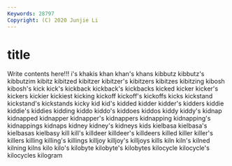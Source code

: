 ```yaml
---
Keywords: 28797
Copyright: (C) 2020 Junjie Li
---
```


# title

Write contents here!!!
i's 
khakis 
khan 
khan's 
khans 
kibbutz 
kibbutz's 
kibbutzim
kibitz 
kibitzed 
kibitzer 
kibitzer's 
kibitzers 
kibitzes 
kibitzing 
kibosh 
kibosh's 
kick
kick's 
kickback 
kickback's 
kickbacks 
kicked 
kicker 
kicker's 
kickers 
kickier 
kickiest
kicking 
kickoff 
kickoff's 
kickoffs 
kicks 
kickstand 
kickstand's 
kickstands 
kicky 
kid
kid's 
kidded 
kidder 
kidder's 
kidders 
kiddie 
kiddie's 
kiddies 
kidding 
kiddo
kiddo's 
kiddoes 
kiddos 
kiddy 
kiddy's 
kidnap 
kidnapped 
kidnapper 
kidnapper's 
kidnappers
kidnapping 
kidnapping's 
kidnappings 
kidnaps 
kidney 
kidney's 
kidneys 
kids 
kielbasa 
kielbasa's
kielbasas 
kielbasy 
kill 
kill's 
killdeer 
killdeer's 
killdeers 
killed 
killer 
killer's
killers 
killing 
killing's 
killings 
killjoy 
killjoy's 
killjoys 
kills 
kiln 
kiln's
kilned 
kilning 
kilns 
kilo 
kilo's 
kilobyte 
kilobyte's 
kilobytes 
kilocycle 
kilocycle's
kilocycles 
kilogram 
